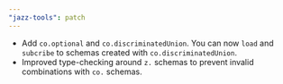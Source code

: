 ```yaml
---
"jazz-tools": patch
---
```


- Add `co.optional` and `co.discriminatedUnion`. You can now `load` and `subcribe` to schemas created with `co.discriminatedUnion`.
- Improved type-checking around `z.` schemas to prevent invalid combinations with `co.` schemas.
